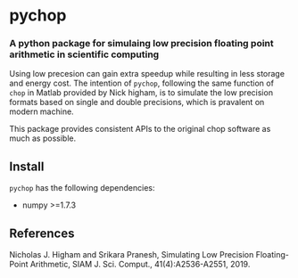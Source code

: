 # pychop

### A python package for simulaing low precision floating point arithmetic in scientific computing

Using low precesion can gain extra speedup while resulting in less storage and energy cost.  The intention of ``pychop``, following the same function of ``chop`` in Matlab provided by Nick higham, is to simulate the low precision formats based on single and double precisions, which is pravalent on modern machine. 

This package provides consistent APIs to the original chop software as much as possible.   

## Install

``pychop`` has the following dependencies:

- numpy >=1.7.3

## References

Nicholas J. Higham and Srikara Pranesh, Simulating Low Precision Floating-Point Arithmetic, SIAM J. Sci. Comput., 41(4):A2536-A2551, 2019.
